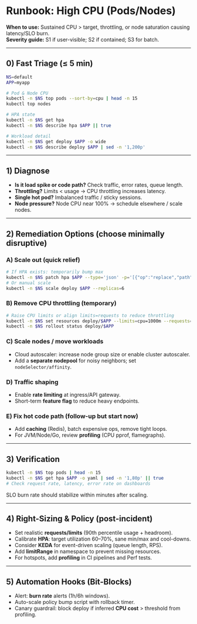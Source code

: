
# Runbook: High CPU (Pods/Nodes)

**When to use:** Sustained CPU > target, throttling, or node saturation causing latency/SLO burn.  
**Severity guide:** S1 if user-visible; S2 if contained; S3 for batch.

---

## 0) Fast Triage (≤ 5 min)

```bash
NS=default
APP=myapp

# Pod & Node CPU
kubectl -n $NS top pods --sort-by=cpu | head -n 15
kubectl top nodes

# HPA state
kubectl -n $NS get hpa
kubectl -n $NS describe hpa $APP || true

# Workload detail
kubectl -n $NS get deploy $APP -o wide
kubectl -n $NS describe deploy $APP | sed -n '1,200p'
```

---

## 1) Diagnose

- **Is it load spike or code path?** Check traffic, error rates, queue length.
- **Throttling?** Limits < usage → CPU throttling increases latency.
- **Single hot pod?** Imbalanced traffic / sticky sessions.
- **Node pressure?** Node CPU near 100% → schedule elsewhere / scale nodes.

---

## 2) Remediation Options (choose minimally disruptive)

### A) Scale out (quick relief)

```bash
# If HPA exists: temporarily bump max
kubectl -n $NS patch hpa $APP --type='json' -p='[{"op":"replace","path":"/spec/maxReplicas","value":20}]'
# Or manual scale
kubectl -n $NS scale deploy $APP --replicas=6
```

### B) Remove CPU throttling (temporary)

```bash
# Raise CPU limits or align limits=requests to reduce throttling
kubectl -n $NS set resources deploy/$APP --limits=cpu=1000m --requests=cpu=500m
kubectl -n $NS rollout status deploy/$APP
```

### C) Scale nodes / move workloads

- Cloud autoscaler: increase node group size or enable cluster autoscaler.
- Add a **separate nodepool** for noisy neighbors; set `nodeSelector/affinity`.

### D) Traffic shaping

- Enable **rate limiting** at ingress/API gateway.
- Short-term **feature flag** to reduce heavy endpoints.

### E) Fix hot code path (follow-up but start now)

- Add **caching** (Redis), batch expensive ops, remove tight loops.
- For JVM/Node/Go, review **profiling** (CPU pprof, flamegraphs).

---

## 3) Verification

```bash
kubectl -n $NS top pods | head -n 15
kubectl -n $NS get hpa $APP -o yaml | sed -n '1,80p' || true
# Check request rate, latency, error rate on dashboards
```

SLO burn rate should stabilize within minutes after scaling.

---

## 4) Right-Sizing & Policy (post-incident)

- Set realistic **requests/limits** (90th percentile usage + headroom).
- Calibrate **HPA**: target utilization 60–70%, sane min/max and cool-downs.
- Consider **KEDA** for event-driven scaling (queue length, RPS).
- Add **limitRange** in namespace to prevent missing resources.
- For hotspots, add **profiling** in CI pipelines and Perf tests.

---

## 5) Automation Hooks (Bit-Blocks)

- Alert: **burn rate** alerts (1h/6h windows).
- Auto-scale policy bump script with rollback timer.
- Canary guardrail: block deploy if inferred **CPU cost** > threshold from profiling.


